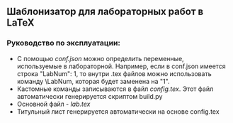 ## Шаблонизатор для лабораторных работ в LaTeX
### Руководство по эксплуатации:
- С помощью *conf.json* можно определить переменные, используемые в лабораторной. Например, если в conf.json имеется строка "LabNum": 1, то внутри .tex файлов можно использовать команду \LabNum, которая будет заменена на "1".
- Кастомные команды записываются в файл *config.tex*. Этот файл автоматически генерируется скриптом build.py
- Основной файл - *lab.tex*
- Титульный лист генерируется автоматически на основе config.tex